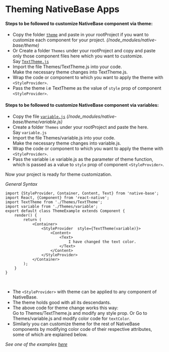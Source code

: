# Theming NativeBase Apps

#### Steps to be followed to customize NativeBase component via theme:
* Copy the folder [<code>theme</code>](https://github.com/GeekyAnts/NativeBase/tree/v2.0-alpha1/theme) and paste in your rootProject if you want to customize each component for your project.  *(/node_modules/native-base/theme)*
* Or Create a folder <code>Themes</code> under your rootProject and copy and paste only those component files here which you want to customize.<br />
Say [<code>TextTheme.js</code>](https://github.com/GeekyAnts/NativeBase/blob/v2.0-alpha1/theme/Text.js)
* Import the file Themes/TextTheme.js into your code.<br />
Make the necessary theme changes into TextTheme.js.
* Wrap the code or component to which you want to apply the theme with <code>&lt;StyleProvider></code>.
* Pass the theme i.e TextTheme as the value of <code>style</code> prop of component <code>&lt;StyleProvider></code>.

#### Steps to be followed to customize NativeBase component via variables:
* Copy the file [<code>variable.js</code>](https://github.com/GeekyAnts/NativeBase/blob/v2.0-alpha1/theme/variables.js) *(/node_modules/native-base/theme/variable.js)*
* Create a folder <code>Themes</code> under your rootProject and paste the here.<br />
Say <code>variable.js</code>
* Import the file Themes/variable.js into your code.<br />
Make the necessary theme changes into variable.js.
* Wrap the code or component to which you want to apply the theme with <code>&lt;StyleProvider></code>.
* Pass the variable i.e variable.js as the parameter of theme function, which is passed as a value to <code>style</code> prop of component <code>&lt;StyleProvider></code>.

Now your project is ready for theme customization.
<br />

*General Syntax*
<pre class="line-numbers"><code class="language-jsx">import {StyleProvider, Container, Content, Text} from 'native-base';
import React, {Component} from 'react-native';
import TextTheme from './Themes/TextTheme';
import variable from './Themes/variable';
export default class ThemeExample extends Component {
    render() {
        return (
            &lt;Container>
                &lt;StyleProvider  style={TextTheme(variable)}>
                    &lt;Content>
                        &lt;Text>
                            I have changed the text color.
                        &lt;/Text>
                    &lt;/Content>
                &lt;/StyleProvider>
            &lt;/Container>
        );
    }
}</code></pre><br />

* The <code>&lt;StyleProvider></code> with theme can be applied to any component of NativeBase.
* The theme holds good with all its descendants.
* The above code for theme change works this way:<br />
Go to Themes/TextTheme.js and modify any style prop.
Or Go to Themes/variable.js and modify color code for <code>textColor</code>.
* Similarly you can customize theme for the rest of NativeBase components by modifying color code of their respective attributes, some of which are explained below.

*See one of the examples [here](/docs/customize/Button.md)*
